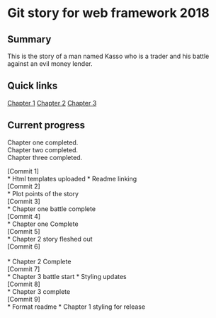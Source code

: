 # Git story for web framework 2018

## Summary
This is the story of a man named Kasso who is a trader and his battle against an evil money lender.

## Quick links
[Chapter 1](https://github.com/AndrewSherlock/year3-story-2018/blob/master/Chapter1.html)
[Chapter 2](https://github.com/AndrewSherlock/year3-story-2018/blob/master/Chapter2.html)
[Chapter 3](https://github.com/AndrewSherlock/year3-story-2018/blob/master/Chapter3.html)


## Current progress
Chapter one completed. <br>
Chapter two completed.<br>
Chapter three completed.<br>

[Commit 1] 
    <br>
    *  Html templates uploaded
    *  Readme linking
    <br>
[Commit 2]
    <br>
    * Plot points of the story
    <br>
[Commit 3]
    <br>
    * Chapter one battle complete
    <br>
[Commit 4]
    <br>
    * Chapter one Complete
    <br>
[Commit 5]
    <br>
    * Chapter 2 story fleshed out
    <br>
[Commit 6]
    <br>   
    * Chapter 2 Complete
    <br>
[Commit 7]
    <br>
    * Chapter 3 battle start
    * Styling updates
    <br>
[Commit 8]
    <br>
    * Chapter 3 complete
    <br>
[Commit 9]
    <br>
    * Format readme
    * Chapter 1 styling for release
    <br>
